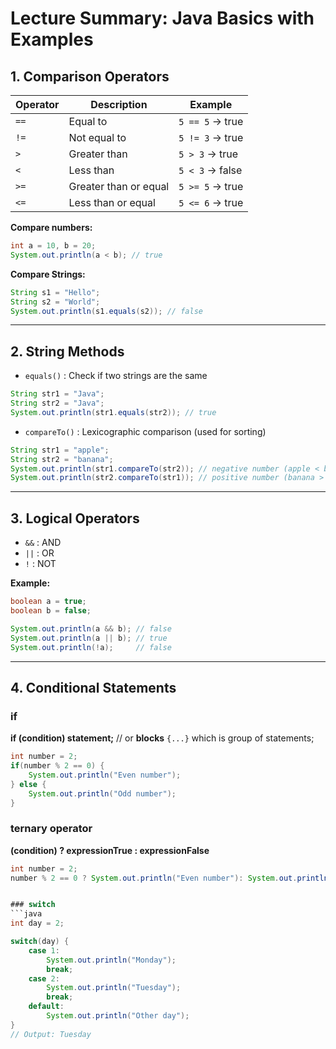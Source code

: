 # Lecture Summary: Java Basics with Examples

## 1. Comparison Operators

| Operator | Description           | Example                   |
|----------|----------------------|---------------------------|
| `==`     | Equal to             | `5 == 5` → true          |
| `!=`     | Not equal to         | `5 != 3` → true          |
| `>`      | Greater than         | `5 > 3` → true           |
| `<`      | Less than            | `5 < 3` → false          |
| `>=`     | Greater than or equal| `5 >= 5` → true          |
| `<=`     | Less than or equal   | `5 <= 6` → true          |

**Compare numbers:**
```java
int a = 10, b = 20;
System.out.println(a < b); // true
```

**Compare Strings:**
```java
String s1 = "Hello";
String s2 = "World";
System.out.println(s1.equals(s2)); // false
```

---

## 2. String Methods

- `equals()` : Check if two strings are the same
```java
String str1 = "Java";
String str2 = "Java";
System.out.println(str1.equals(str2)); // true
```

- `compareTo()` : Lexicographic comparison (used for sorting)
```java
String str1 = "apple";
String str2 = "banana";
System.out.println(str1.compareTo(str2)); // negative number (apple < banana)
System.out.println(str2.compareTo(str1)); // positive number (banana > apple)
```

---

## 3. Logical Operators

- `&&` : AND  
- `||` : OR  
- `!`  : NOT  

**Example:**
```java
boolean a = true;
boolean b = false;

System.out.println(a && b); // false
System.out.println(a || b); // true
System.out.println(!a);     // false
```

---

## 4. Conditional Statements

### if
**if (condition) statement;** // or **blocks** `{...}` which is group of statements;
```java
int number = 2;
if(number % 2 == 0) {
    System.out.println("Even number");
} else {
    System.out.println("Odd number");
}
```
### ternary operator 

**(condition) ? expressionTrue : expressionFalse**
```java
int number = 2;
number % 2 == 0 ? System.out.println("Even number"): System.out.println("Odd number");


### switch
```java
int day = 2;

switch(day) {
    case 1:
        System.out.println("Monday");
        break;
    case 2:
        System.out.println("Tuesday");
        break;
    default:
        System.out.println("Other day");
}
// Output: Tuesday
```